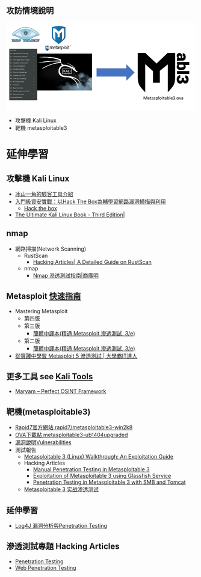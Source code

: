 ## 攻防情境說明
![攻防情境說明](scenario.png)

- 攻擊機 Kali Linux
- 靶機 metasploitable3 


# 延伸學習
## 攻擊機 Kali Linux
- [冰山一角的駭客工具介紹 ](https://ithelp.ithome.com.tw/users/20114110/ironman/2536)
- [入門級資安實戰：以Hack The Box為輔學習網路漏洞掃描與利用](https://ithelp.ithome.com.tw/users/20145688/ironman/6733)
  - [Hack the box](https://www.hackthebox.com/) 
- [The Ultimate Kali Linux Book - Third Edition|](https://www.packtpub.com/product/the-ultimate-kali-linux-book-third-edition/9781835085806)
## nmap
- 網路掃描(Network Scanning)
  - RustScan
    - [Hacking Articles| A Detailed Guide on RustScan](https://www.hackingarticles.in/a-detailed-guide-on-rustscan/) 
  - nmap
    - [Nmap 滲透測試指南|商廣明]() 

## Metasploit [快速指南](Metasploit.md)
- Mastering Metasploit
  - 第四版
  - 第三版
    - [簡體中譯本(精通 Metasploit 滲透測試, 3/e)](https://www.tenlong.com.tw/products/9787115511904?list_name=rd)
  - 第二版
    - [簡體中譯本(精通 Metasploit 滲透測試, 3/e)](https://www.tenlong.com.tw/products/9787115511904?list_name=rd)
- [從實踐中學習 Metasploit 5 滲透測試 | 大學霸IT達人](https://www.tenlong.com.tw/products/9787111630852?list_name=srh) 
## 更多工具 see [Kali Tools](https://www.kali.org/tools/all-tools/)
- [Maryam – Perfect OSINT Framework]()
## 靶機(metasploitable3)
- [Rapid7官方網站 rapid7/metasploitable3-win2k8](https://app.vagrantup.com/rapid7/boxes/metasploitable3-win2k8)
- [OVA下載點 metasploitable3-ub1404upgraded](https://sourceforge.net/projects/metasploitable3-ub1404upgraded/)
- [漏洞說明Vulnerabilities](https://github.com/rapid7/metasploitable3/wiki/Vulnerabilities)
- 測試報告
  - [Metasploitable 3 (Linux) Walkthrough: An Exploitation Guide](https://stuffwithaurum.com/2020/04/17/metasploitable-3-linux-an-exploitation-guide/)
  - Hacking Articles
    - [Manual Penetration Testing in Metasploitable 3](https://www.hackingarticles.in/manual-penetration-testing-metasploitable-3/)
    - [Exploitation of Metasploitable 3 using Glassfish Service](https://www.hackingarticles.in/exploitation-metasploitable-3-using-glassfish-service/)
    - [Penetration Testing in Metasploitable 3 with SMB and Tomcat](https://www.hackingarticles.in/penetration-testing-metasploitable-3-smb-tomcat/)
  - [Metasploitable 3 实战渗透测试](https://blog.csdn.net/weixin_51167520/article/details/114745286)

## 延伸學習
- [Log4J 漏洞分析與Penetration Testing](https://www.hackingarticles.in/a-detailed-guide-on-log4j-penetration-testing/)
## 滲透測試專題 Hacking Articles
- [Penetration Testing](https://www.hackingarticles.in/penetration-testing/)
- [Web Penetration Testing](https://www.hackingarticles.in/web-penetration-testing/)


